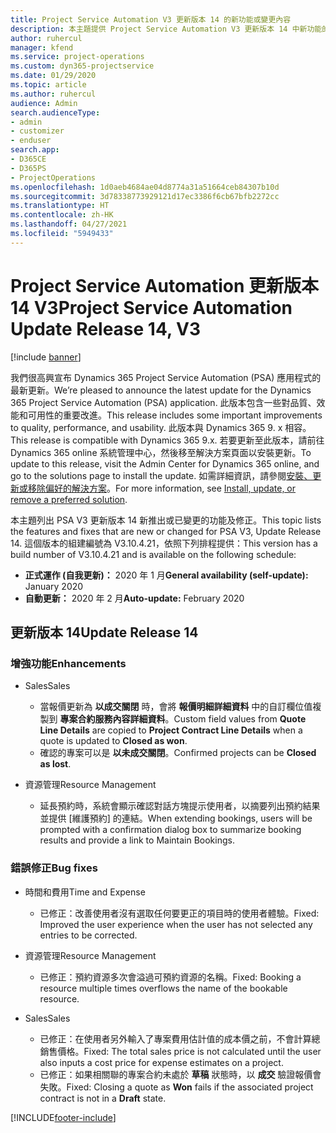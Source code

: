 ```yaml
---
title: Project Service Automation V3 更新版本 14 的新功能或變更內容
description: 本主題提供 Project Service Automation V3 更新版本 14 中新功能的相關資訊。
author: ruhercul
manager: kfend
ms.service: project-operations
ms.custom: dyn365-projectservice
ms.date: 01/29/2020
ms.topic: article
ms.author: ruhercul
audience: Admin
search.audienceType:
- admin
- customizer
- enduser
search.app:
- D365CE
- D365PS
- ProjectOperations
ms.openlocfilehash: 1d0aeb4684ae04d8774a31a51664ceb84307b10d
ms.sourcegitcommit: 3d78338773929121d17ec3386f6cb67bfb2272cc
ms.translationtype: HT
ms.contentlocale: zh-HK
ms.lasthandoff: 04/27/2021
ms.locfileid: "5949433"
---
```

# <a name="project-service-automation-update-release-14-v3"></a><span data-ttu-id="4b8f8-103">Project Service Automation 更新版本 14 V3</span><span class="sxs-lookup"><span data-stu-id="4b8f8-103">Project Service Automation Update Release 14, V3</span></span>

[!include [banner](../includes/psa-now-project-operations.md)]

<span data-ttu-id="4b8f8-104">我們很高興宣布 Dynamics 365 Project Service Automation (PSA) 應用程式的最新更新。</span><span class="sxs-lookup"><span data-stu-id="4b8f8-104">We’re pleased to announce the latest update for the Dynamics 365 Project Service Automation (PSA) application.</span></span> <span data-ttu-id="4b8f8-105">此版本包含一些對品質、效能和可用性的重要改進。</span><span class="sxs-lookup"><span data-stu-id="4b8f8-105">This release includes some important improvements to quality, performance, and usability.</span></span> <span data-ttu-id="4b8f8-106">此版本與 Dynamics 365 9. x 相容。</span><span class="sxs-lookup"><span data-stu-id="4b8f8-106">This release is compatible with Dynamics 365 9.x.</span></span> <span data-ttu-id="4b8f8-107">若要更新至此版本，請前往 Dynamics 365 online 系統管理中心，然後移至解決方案頁面以安裝更新。</span><span class="sxs-lookup"><span data-stu-id="4b8f8-107">To update to this release, visit the Admin Center for Dynamics 365 online, and go to the solutions page to install the update.</span></span> <span data-ttu-id="4b8f8-108">如需詳細資訊，請參閱[安裝、更新或移除偏好的解決方案](/power-platform/admin/install-remove-preferred-solution)。</span><span class="sxs-lookup"><span data-stu-id="4b8f8-108">For more information, see [Install, update, or remove a preferred solution](/power-platform/admin/install-remove-preferred-solution).</span></span>

<span data-ttu-id="4b8f8-109">本主題列出 PSA V3 更新版本 14 新推出或已變更的功能及修正。</span><span class="sxs-lookup"><span data-stu-id="4b8f8-109">This topic lists the features and fixes that are new or changed for PSA V3, Update Release 14.</span></span> <span data-ttu-id="4b8f8-110">這個版本的組建編號為 V3.10.4.21，依照下列排程提供：</span><span class="sxs-lookup"><span data-stu-id="4b8f8-110">This version has a build number of V3.10.4.21 and is available on the following schedule:</span></span>

- <span data-ttu-id="4b8f8-111">**正式運作 (自我更新)：** 2020 年 1 月</span><span class="sxs-lookup"><span data-stu-id="4b8f8-111">**General availability (self-update):** January 2020</span></span>
- <span data-ttu-id="4b8f8-112">**自動更新：** 2020 年 2 月</span><span class="sxs-lookup"><span data-stu-id="4b8f8-112">**Auto-update:** February 2020</span></span>

## <a name="update-release-14"></a><span data-ttu-id="4b8f8-113">更新版本 14</span><span class="sxs-lookup"><span data-stu-id="4b8f8-113">Update Release 14</span></span>

### <a name="enhancements"></a><span data-ttu-id="4b8f8-114">增強功能</span><span class="sxs-lookup"><span data-stu-id="4b8f8-114">Enhancements</span></span>

- <span data-ttu-id="4b8f8-115">Sales</span><span class="sxs-lookup"><span data-stu-id="4b8f8-115">Sales</span></span>

     - <span data-ttu-id="4b8f8-116">當報價更新為 **以成交關閉** 時，會將 **報價明細詳細資料** 中的自訂欄位值複製到 **專案合約服務內容詳細資料**。</span><span class="sxs-lookup"><span data-stu-id="4b8f8-116">Custom field values from **Quote Line Details** are copied to **Project Contract Line Details** when a quote is updated to **Closed as won**.</span></span>
     - <span data-ttu-id="4b8f8-117">確認的專案可以是 **以未成交關閉**。</span><span class="sxs-lookup"><span data-stu-id="4b8f8-117">Confirmed projects can be **Closed as lost**.</span></span>

- <span data-ttu-id="4b8f8-118">資源管理</span><span class="sxs-lookup"><span data-stu-id="4b8f8-118">Resource Management</span></span>

     - <span data-ttu-id="4b8f8-119">延長預約時，系統會顯示確認對話方塊提示使用者，以摘要列出預約結果並提供 [維護預約] 的連結。</span><span class="sxs-lookup"><span data-stu-id="4b8f8-119">When extending bookings, users will be prompted with a confirmation dialog box to summarize booking results and provide a link to Maintain Bookings.</span></span>


### <a name="bug-fixes"></a><span data-ttu-id="4b8f8-120">錯誤修正</span><span class="sxs-lookup"><span data-stu-id="4b8f8-120">Bug fixes</span></span>

- <span data-ttu-id="4b8f8-121">時間和費用</span><span class="sxs-lookup"><span data-stu-id="4b8f8-121">Time and Expense</span></span>

     - <span data-ttu-id="4b8f8-122">已修正：改善使用者沒有選取任何要更正的項目時的使用者體驗。</span><span class="sxs-lookup"><span data-stu-id="4b8f8-122">Fixed: Improved the user experience when the user has not selected any entries to be corrected.</span></span>

- <span data-ttu-id="4b8f8-123">資源管理</span><span class="sxs-lookup"><span data-stu-id="4b8f8-123">Resource Management</span></span>

     - <span data-ttu-id="4b8f8-124">已修正：預約資源多次會溢過可預約資源的名稱。</span><span class="sxs-lookup"><span data-stu-id="4b8f8-124">Fixed: Booking a resource multiple times overflows the name of the bookable resource.</span></span>

- <span data-ttu-id="4b8f8-125">Sales</span><span class="sxs-lookup"><span data-stu-id="4b8f8-125">Sales</span></span>

     - <span data-ttu-id="4b8f8-126">已修正：在使用者另外輸入了專案費用估計值的成本價之前，不會計算總銷售價格。</span><span class="sxs-lookup"><span data-stu-id="4b8f8-126">Fixed: The total sales price is not calculated until the user also inputs a cost price for expense estimates on a project.</span></span>
     - <span data-ttu-id="4b8f8-127">已修正：如果相關聯的專案合約未處於 **草稿** 狀態時，以 **成交** 驗證報價會失敗。</span><span class="sxs-lookup"><span data-stu-id="4b8f8-127">Fixed: Closing a quote as **Won** fails if the associated project contract is not in a **Draft** state.</span></span>



[!INCLUDE[footer-include](../includes/footer-banner.md)]